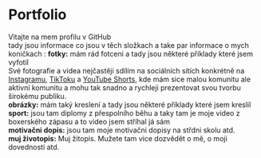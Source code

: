 # Portfolio
Vitajte na mem profilu v GitHub <br>
tady jsou informace co jsou v těch složkach a take par informace o mych koničkach :
    <strong>fotky:</strong> mám rád fotceni a tady jsou některé příklady které jsem vyfotil<br>
    Své fotografie a videa nejčastěji sdílím na sociálních sítích konkrétně na <a href="https://www.instagram.com/abdullaevv.am/">Instagramu</a>,  <a href="https://www.tiktok.com/@amiriddinabdulla6?is_from_webapp=1&sender_device=pc">TikToku</a> a  <a href="https://www.youtube.com/channel/UCK2cEDrQbCWt0su1XU3WXzg">YouTube Shorts</a>, kde mám sice malou komunitu ale aktivní komunitu a mohu tak snadno a rychleji prezentovat svou tvorbu širokému publiku.<br>
    <strong>obrázky:</strong> mám taký kreslení a tady jsou některé příklady které jsem kreslil <br>
    <strong>sport:</strong> jsou tam diplomy z přespolního běhu a taky tam je moje video z boxerského zápasu a to video jsem stříhal já sám <br>
    <strong>motivačni dopis:</strong> jsou tam moje motivačni dopisy na střdni skolu atd. <br>
    <strong>muj životopis:</strong> Muj žitopis. Mužete tam vice dozvědět o mě, o moji dovednosti atd. 